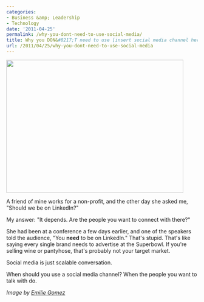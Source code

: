 ```yaml
---
categories:
- Business &amp; Leadership
- Technology
date: '2011-04-25'
permalink: /why-you-dont-need-to-use-social-media/
title: Why you DON&#8217;T need to use [insert social media channel here]
url: /2011/04/25/why-you-dont-need-to-use-social-media
---
```


<img src="https://gomakethings.com/wp-content/uploads/2011/04/Social-Media-Marketing-466x350.jpg" alt="" title="Social-Media-Marketing" width="466" height="350" class="aligncenter size-medium wp-image-527" />

A friend of mine works for a non-profit, and the other day she asked me, "Should we be on LinkedIn?"

My answer: "It depends. Are the people you want to connect with there?"

She had been at a conference a few days earlier, and one of the speakers told the audience, "You <strong>need</strong> to be on LinkedIn." That's stupid. That's like saying every single brand needs to advertise at the Superbowl. If you're selling wine or pantyhose, that's probably not your target market.

Social media is just scalable conversation.

When should you use a social media channel? When the people you want to talk with do.

<em>Image by <a href="http://www.flickr.com/photos/eogez/5433018260/">Emilie Gomez</a></em>